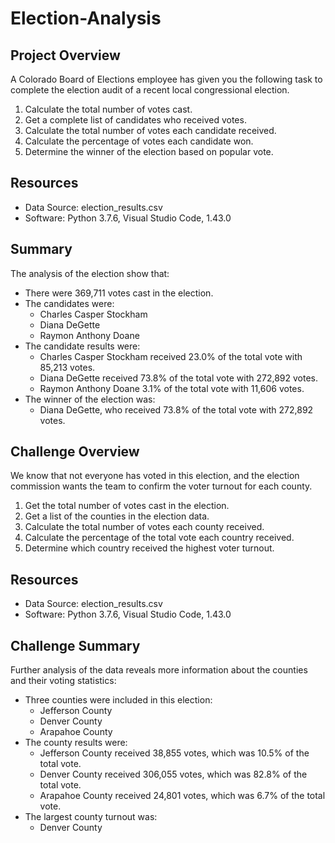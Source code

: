 # Election-Analysis

## Project Overview
A Colorado Board of Elections employee has given you the following task to complete the election audit of a recent local congressional election.

1. Calculate the total number of votes cast.
2. Get a complete list of candidates who received votes.
3. Calculate the total number of votes each candidate received.
4. Calculate the percentage of votes each candidate won.
5. Determine the winner of the election based on popular vote.

## Resources
- Data Source: election_results.csv
- Software: Python 3.7.6, Visual Studio Code, 1.43.0

## Summary
The analysis of the election show that:
- There were 369,711 votes cast in the election.
- The candidates were:
  - Charles Casper Stockham
  - Diana DeGette
  - Raymon Anthony Doane
- The candidate results were:
  - Charles Casper Stockham received 23.0% of the total vote with 85,213 votes.
  - Diana DeGette received 73.8% of the total vote with 272,892 votes.
  - Raymon Anthony Doane 3.1% of the total vote with 11,606 votes.
- The winner of the election was:
  - Diana DeGette, who received 73.8% of the total vote with 272,892 votes.

## Challenge Overview
We know that not everyone has voted in this election, and the election commission wants the team to confirm the voter turnout for each county.

1. Get the total number of votes cast in the election.
2. Get a list of the counties in the election data.
3. Calculate the total number of votes each county received.
4. Calculate the percentage of the total vote each country received.
5. Determine which country received the highest voter turnout.

## Resources
- Data Source: election_results.csv
- Software: Python 3.7.6, Visual Studio Code, 1.43.0

## Challenge Summary
Further analysis of the data reveals more information about the counties and their voting statistics:
- Three counties were included in this election:
  - Jefferson County
  - Denver County
  - Arapahoe County
- The county results were:
  - Jefferson County received 38,855 votes, which was 10.5% of the total vote.
  - Denver County received 306,055 votes, which was 82.8% of the total vote.
  - Arapahoe County received 24,801 votes, which was 6.7% of the total vote.
- The largest county turnout was:
  - Denver County
